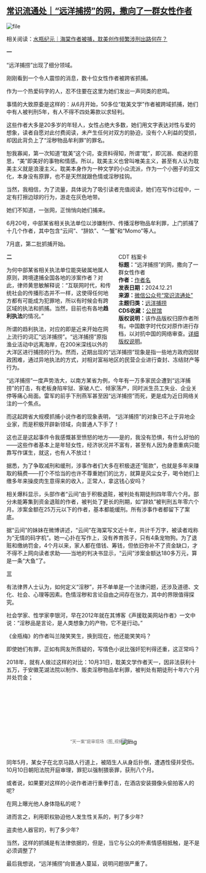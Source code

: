 <!--1734776592000-->
[常识流通处｜“远洋捕捞”的网，撒向了一群女性作者](https://chinadigitaltimes.net/chinese/714234.html)
------

<p><img decoding="async" src="https://chinadigitaltimes.net/chinese/files/2024/12/image-1734776452009.png" alt="file"></p><p>相关阅读：<a href="https://chinadigitaltimes.net/chinese/714179.html" title="水瓶纪元｜海棠作者被捕，耽美创作频繁涉刑出路何在？">水瓶纪元｜海棠作者被捕，耽美创作频繁涉刑出路何在？</a></p><p><strong>一</strong></p><p>“远洋捕捞”出现了细分领域。</p><p>刚刚看到一个令人震惊的消息，数十位女性作者被跨省抓捕。</p><p>作为一个热爱码字的人，忍不住要在这里为她们发出一声同类的悲鸣。</p><p>事情的大致原委是这样的：从6月开始，50多位“耽美文学”作者被跨域抓捕，她们中有人被判刑5年，有人不得不四处筹款以求轻判。</p><p>这些作者大多是20多岁的年轻人，女性占绝大多数，她们用文字表达对性与爱的想象，读者自愿对此付费阅读，未产生任何对双方的胁迫，没有个人利益的受损，却因此背负上了“淫秽物品牟利罪”的罪名。</p><p>恕我寡闻，第一次知道“耽美”这个词，查资料得知，所谓“耽”，即沉溺、痴迷的意思，“美”即美好的事物和情感。所以，耽美主义也曾叫唯美主义，甚至有人认为耽美主义就是浪漫主义。耽美本身作为一种文学的小众流派，作为一个小圈子的亚文化，本身没有原罪，也不是天然就跟色情或淫秽挂钩。</p><p>当然，我相信，为了流量，具体说为了吸引读者充值阅读，她们在写作过程中，一定有打擦边球的行为，游走在灰色地带。</p><p>她们不知道，一张网，正悄悄向她们捕来。</p><p>6月20号，中部某省相关执法单位以涉嫌制作、传播淫秽物品牟利罪，上门抓捕了十几个作者，其中包含“云间”、“辞奺”、“一蟹”和“Momo”等人。</p><p>7月底，第二批抓捕开始。</p><div style="width:42%;float:right;padding-left:20px;"><div class="su-spoiler su-spoiler-style-fancy su-spoiler-icon-chevron-circle" data-scroll-offset="0" data-anchor-in-url="no"><div class="su-spoiler-title" tabindex="0" role="button"><span class="su-spoiler-icon"></span>CDT 档案卡</div><div class="su-spoiler-content su-u-clearfix su-u-trim"><strong>标题：</strong>“远洋捕捞”的网，撒向了一群女性作者<br><strong>作者：</strong><a href="https://chinadigitaltimes.net/space/常识流通处" target="_blank">作者名</a><br><strong>发表日期：</strong>2024.12.21<br><strong>来源：</strong><a href="https://web.archive.org/web/*/https://mp.weixin.qq.com/s/OMQMqoN_BX2Q7BE8LFQbgQ" target="_blank">微信公众号“常识流通处”</a><br><strong>主题归类：</strong><a href="https://chinadigitaltimes.net/space/远洋捕捞" target="_blank">远洋捕捞</a><br><strong>CDS收藏：</strong><a href="https://chinadigitaltimes.net/space/%E5%85%AC%E6%B0%91%E9%A6%86" target="_blank" rel="noopener">公民馆</a><br><strong>版权说明：</strong>该作品版权归原作者所有。中国数字时代仅对原作进行存档，以对抗中国的网络审查。<a href="https://chinadigitaltimes.net/chinese/copyright">详细版权说明</a>。</div></div></div><p><strong>二</strong></p><p>为何中部某省相关执法单位能突破属地属人原则，跨境逮捕全国各地的涉案作者？对此，律师黄思敏解释说：“互联网时代，和传统社会的传播形态并不一样，这使得任何地方都有可能成为犯罪地，所以有时候会有跨区域的执法和抓捕。当然，目前也有各地<strong>趋利执法</strong>的情况。”</p><p>所谓的趋利执法，对应的即是近来开始在网上流行的词汇“远洋捕捞”。“远洋捕捞‌”原指渔业活动中远离海岸，在200米深线以外的大洋区进行捕捞的行为。然而，近期出现的“远洋捕捞”现象是指一些地方政府因财政困难，通过异地执法的方式，对相对富裕地区的民营企业进行查封、冻结财产等行为。</p><p>“远洋捕捞”一度声势浩大，以南方某省为例，今年有一万多家民企遭到“远洋捕捞”的打击，有老板身陷牢狱、家破人亡、倾家荡产，同时派生员工失业、企业关停等痛心局面。雷军的前手下刑燕军甚至因“远洋捕捞”而死，更是成为近日网络关注的一个焦点。</p><p>而这起跨省大规模抓捕小说作者的现象表明， “远洋捕捞”的对象已不止于异地企业家，而是积极开辟新领域，向普通人下手了！</p><p>这也正是这起事件令我感慨甚至愤怒的地方——是的，我没有恐惧，有什么好怕的——这些作者基本上是年轻女性，经济状况并不富有，甚至有人因为身患重病只能靠写作谋生，就这，也有人不放过！</p><p>据悉，为了争取减刑和缓刑，涉事作者们大多在积极退还“赃款”，也就是多年来赚取的稿费——打个不恰当的也许不尊重她们的比方，就算是风尘女子，喝令她们上缴多年来操皮肉生意得来的收入，正常人，拿这钱心安吗？</p><p>相关爆料显示，头部作者“云间”由于积极退赃，被判处有期徒刑四年零六个月。部分未能筹集到资金退赃的作者，被判处了更长的刑期，如“辞奺”被判刑五年零六个月。涉案金额在25万元以下的作者，基本都能缓刑。所有涉事作者都留下了案底。</p><p>据“云间”的妹妹在微博讲述，“云间”在海棠写文近十年，共计千万字，被读者戏称为“无情的码字机”。她一心扑在写作上，没有养育孩子，只有4条宠物狗。为了退赃和缴纳罚金，4个月以来，家人都在借钱、筹钱，但依旧弥补不了资金缺口，才不得不上网向读者求助——当地的判决书显示，“云间”涉案金额达180多万元，算是一条“大鱼”了。</p><p><strong>三</strong></p><p>有法律界人士认为，如何定义“淫秽”，并不单单是一个法律问题，还涉及道德、文化、社会、心理等因素。色情淫秽和言论自由之间存在张力，其中的界限值得探究。</p><p>社会学家、性学家李银河，早在2012年就在其博客《声援耽美网站作者》一文中说：“淫秽品是言论，是人类想象力的产物，它不是行动。”</p><p>《金瓶梅》的作者叫兰陵笑笑生，换到现在，他还能笑笑吗？</p><p>即使她们有罪，正如有网友所质疑的，写情色小说比强奸犯判得还重，这正常吗？</p><p>2018年，就有人做过这样的对比：10月31日，耽美文学作者天一，因非法获利十五万，于安徽芜湖法院以制作、贩卖淫秽物品牟利罪，被判处有期徒刑十年六个月并处罚金；</p><p><img decoding="async" src="data:image/svg+xml,%3Csvg%20xmlns='http://www.w3.org/2000/svg'%20viewBox='0%200%200%200'%3E%3C/svg%3E" alt="img" data-lazy-src="https://chinadigitaltimes.net/chinese/files/2024/12/post-714234-67669710b37bc."><noscript><img decoding="async" src="https://chinadigitaltimes.net/chinese/files/2024/12/post-714234-67669710b37bc." alt="img"></noscript><br><span style="font-size: 0.8em;color: #666;display: block;text-align: center;margin-bottom:32px; margin-top: -20px;line-height:22px;">“天一案”庭审现场（图_视频截图）</span></p><p>同年5月，某女子在北京马路人行道上，被陌生人从身后扑倒，遭遇性侵并受伤。10月10日朝阳法院开庭审理，罪犯以强制猥亵罪，获刑八个月。</p><p>或者说，如果要对这样的小说作者进行重拳打击，在酒店安装摄像头偷拍客人的呢?</p><p>在网上曝光他人身体隐私的呢？</p><p>进而言之，利用职权胁迫他人发生性关系的，判了多少年?</p><p>盗卖他人器官的，判了多少年?</p><p>当然，这样的抓捕是有法律依据的，但是，当它与公众的朴素情感相抵触，是不是必须调整了?</p><p>最后我想说，“远洋捕捞“向普通人蔓延，说明问题很严重了。</p><div class="addtoany_share_save_container addtoany_content addtoany_content_bottom"><div class="a2a_kit a2a_kit_size_32 addtoany_list" data-a2a-url="https://chinadigitaltimes.net/chinese/714234.html" data-a2a-title="常识流通处｜“远洋捕捞”的网，撒向了一群女性作者"><a class="a2a_button_facebook" href="https://www.addtoany.com/add_to/facebook?linkurl=https%3A%2F%2Fchinadigitaltimes.net%2Fchinese%2F714234.html&amp;linkname=%E5%B8%B8%E8%AF%86%E6%B5%81%E9%80%9A%E5%A4%84%EF%BD%9C%E2%80%9C%E8%BF%9C%E6%B4%8B%E6%8D%95%E6%8D%9E%E2%80%9D%E7%9A%84%E7%BD%91%EF%BC%8C%E6%92%92%E5%90%91%E4%BA%86%E4%B8%80%E7%BE%A4%E5%A5%B3%E6%80%A7%E4%BD%9C%E8%80%85" title="Facebook" rel="nofollow noopener" target="_blank"></a><a class="a2a_button_twitter" href="https://www.addtoany.com/add_to/twitter?linkurl=https%3A%2F%2Fchinadigitaltimes.net%2Fchinese%2F714234.html&amp;linkname=%E5%B8%B8%E8%AF%86%E6%B5%81%E9%80%9A%E5%A4%84%EF%BD%9C%E2%80%9C%E8%BF%9C%E6%B4%8B%E6%8D%95%E6%8D%9E%E2%80%9D%E7%9A%84%E7%BD%91%EF%BC%8C%E6%92%92%E5%90%91%E4%BA%86%E4%B8%80%E7%BE%A4%E5%A5%B3%E6%80%A7%E4%BD%9C%E8%80%85" title="Twitter" rel="nofollow noopener" target="_blank"></a><a class="a2a_button_telegram" href="https://www.addtoany.com/add_to/telegram?linkurl=https%3A%2F%2Fchinadigitaltimes.net%2Fchinese%2F714234.html&amp;linkname=%E5%B8%B8%E8%AF%86%E6%B5%81%E9%80%9A%E5%A4%84%EF%BD%9C%E2%80%9C%E8%BF%9C%E6%B4%8B%E6%8D%95%E6%8D%9E%E2%80%9D%E7%9A%84%E7%BD%91%EF%BC%8C%E6%92%92%E5%90%91%E4%BA%86%E4%B8%80%E7%BE%A4%E5%A5%B3%E6%80%A7%E4%BD%9C%E8%80%85" title="Telegram" rel="nofollow noopener" target="_blank"></a><a class="a2a_button_reddit" href="https://www.addtoany.com/add_to/reddit?linkurl=https%3A%2F%2Fchinadigitaltimes.net%2Fchinese%2F714234.html&amp;linkname=%E5%B8%B8%E8%AF%86%E6%B5%81%E9%80%9A%E5%A4%84%EF%BD%9C%E2%80%9C%E8%BF%9C%E6%B4%8B%E6%8D%95%E6%8D%9E%E2%80%9D%E7%9A%84%E7%BD%91%EF%BC%8C%E6%92%92%E5%90%91%E4%BA%86%E4%B8%80%E7%BE%A4%E5%A5%B3%E6%80%A7%E4%BD%9C%E8%80%85" title="Reddit" rel="nofollow noopener" target="_blank"></a><a class="a2a_button_whatsapp" href="https://www.addtoany.com/add_to/whatsapp?linkurl=https%3A%2F%2Fchinadigitaltimes.net%2Fchinese%2F714234.html&amp;linkname=%E5%B8%B8%E8%AF%86%E6%B5%81%E9%80%9A%E5%A4%84%EF%BD%9C%E2%80%9C%E8%BF%9C%E6%B4%8B%E6%8D%95%E6%8D%9E%E2%80%9D%E7%9A%84%E7%BD%91%EF%BC%8C%E6%92%92%E5%90%91%E4%BA%86%E4%B8%80%E7%BE%A4%E5%A5%B3%E6%80%A7%E4%BD%9C%E8%80%85" title="WhatsApp" rel="nofollow noopener" target="_blank"></a><a class="a2a_button_email" href="https://www.addtoany.com/add_to/email?linkurl=https%3A%2F%2Fchinadigitaltimes.net%2Fchinese%2F714234.html&amp;linkname=%E5%B8%B8%E8%AF%86%E6%B5%81%E9%80%9A%E5%A4%84%EF%BD%9C%E2%80%9C%E8%BF%9C%E6%B4%8B%E6%8D%95%E6%8D%9E%E2%80%9D%E7%9A%84%E7%BD%91%EF%BC%8C%E6%92%92%E5%90%91%E4%BA%86%E4%B8%80%E7%BE%A4%E5%A5%B3%E6%80%A7%E4%BD%9C%E8%80%85" title="Email" rel="nofollow noopener" target="_blank"></a><a class="a2a_button_copy_link" href="https://www.addtoany.com/add_to/copy_link?linkurl=https%3A%2F%2Fchinadigitaltimes.net%2Fchinese%2F714234.html&amp;linkname=%E5%B8%B8%E8%AF%86%E6%B5%81%E9%80%9A%E5%A4%84%EF%BD%9C%E2%80%9C%E8%BF%9C%E6%B4%8B%E6%8D%95%E6%8D%9E%E2%80%9D%E7%9A%84%E7%BD%91%EF%BC%8C%E6%92%92%E5%90%91%E4%BA%86%E4%B8%80%E7%BE%A4%E5%A5%B3%E6%80%A7%E4%BD%9C%E8%80%85" title="Copy Link" rel="nofollow noopener" target="_blank"></a><a class="a2a_dd addtoany_share_save addtoany_share" href="https://www.addtoany.com/share"></a></div></div>
